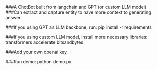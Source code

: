 ###A ChotBot built from langchain and GPT (or custom LLM model)
###Can extract and capture entity to have more context to generating answer

###If you using GPT as LLM backbone, run:
    pip install -r requirements 

###If you using custom LLM model, install more necessary libraries:
    transformers
    accelerate
    bitsandbytes

###Add your own openai key

###Run demo:
    python demo.py
